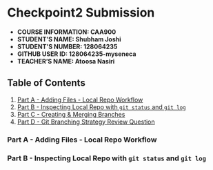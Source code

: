 # Checkpoint2 Submission

- **COURSE INFORMATION: CAA900**
- **STUDENT’S NAME: Shubham Joshi**
- **STUDENT'S NUMBER: 128064235**
- **GITHUB USER ID: 128064235-myseneca**
- **TEACHER’S NAME: Atoosa Nasiri**

## Table of Contents
1. [Part A - Adding Files - Local Repo Workflow](#part-a---adding-files---local-repo-workflow)
2. [Part B - Inspecting Local Repo with `git status` and `git log`](#part-b---inspecting-local-repo-with-git-status-and-git-log)
3. [Part C - Creating & Merging Branches](#header3)
4. [Part D - Git Branching Strategy Review Question](#header4)

### Part A - Adding Files - Local Repo Workflow

### Part B - Inspecting Local Repo with `git status` and `git log`
